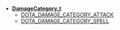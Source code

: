 * [**DamageCategory_t**](/Constants/_sidebar)
	* [DOTA_DAMAGE_CATEGORY_ATTACK](Constants/DamageCategory_t/DOTA_DAMAGE_CATEGORY_ATTACK)
	* [DOTA_DAMAGE_CATEGORY_SPELL](Constants/DamageCategory_t/DOTA_DAMAGE_CATEGORY_SPELL)
